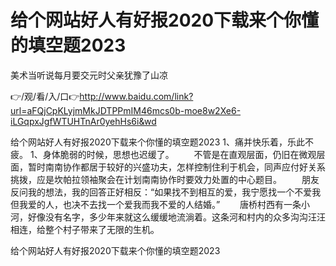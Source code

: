 # 给个网站好人有好报2020下载来个你懂的填空题2023
美术当听说每月要交元时父亲犹豫了山凉

👉/观/看/入/口👉http://www.baidu.com/link?url=aFQjCpKLyjmMkJDTPPmIM46mcs0b-moe8w2Xe6-iLGqpxJgfWTUHTnAr0yehHs6i&wd

给个网站好人有好报2020下载来个你懂的填空题2023	1、痛并快乐着，乐此不疲。
	1、身体脆弱的时候，思想也迟缓了。
　　不管是在直观层面，仍旧在微观层面，暂时南南协作都居于较好的兴盛功夫，怎样控制住利于机会，同声应付好关系挑拨，应是坎帕拉领袖聚会在计划南南协作时要效力处置的中心题目。
　　朋友反问我的想法，我的回答正好相反：“如果找不到相互的爱，我宁愿找一个不爱我但我爱的人，也决不去找一个爱我而我不爱的人结婚。”
　　唐桥村西有一条小河，好像没有名字，多少年来就这么缓缓地流淌着。这条河和村内的众多沟沟汪汪相连，给整个村子带来了无限的生机。

给个网站好人有好报2020下载来个你懂的填空题2023
